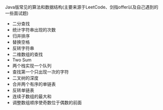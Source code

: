 ####
Java版常见的算法和数据结构(主要来源于LeetCode、剑指offer以及自己遇到的一些面试题)
- 二分查找
- 统计字符串出现的次数
- 归并排序
- 替换空格
- 反转字符串
- 二维数组的查找
- Two Sum
- 两个栈实现一个队列
- 查找第一个只出现一次的字符
- 二叉树的深度
- 合并两个有序的单链表
- 反转单链表
- 连续子数组的最大和
- 调整数组顺序使奇数位于偶数的前面
